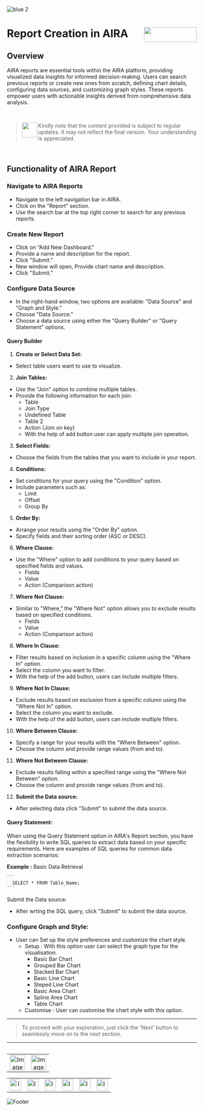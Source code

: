 ![blue 2](https://github.com/airacommunity/AIRA-User-Guide/assets/153823636/d8d04150-3b32-4b48-8485-07dc3c67fbaa)
# Report Creation in AIRA <img align="right" width="140" height="40" src="https://github.com/airacommunity/AIRA-User-Guide-Images/blob/main/ARIA%20Logo%202.png?raw=true">

## Overview
AIRA reports are essential tools within the AIRA platform, providing visualized data insights for informed decision-making. Users can search previous reports or create new ones from scratch, defining chart details, configuring data sources, and customizing graph styles. These reports empower users with actionable insights derived from comprehensive data analysis.

<br>

> <img align="left" width="40" height="40" src="https://github.com/airacommunity/AIRA-User-Guide-Images/blob/main/Icon-Warning.png?raw=true"> Kindly note that the content provided is subject to regular updates. It may not reflect the final version. Your understanding is appreciated.

<br>

## Functionality of AIRA Report

### Navigate to AIRA Reports

- Navigate to the left navigation bar in AIRA.
- Click on the "Report" section.
- Use the search bar at the top right corner to search for any previous reports.

### Create New Report

- Click on “Add New Dashboard."
- Provide a name and description for the report.
- Click "Submit."
- New window will open, Provide chart name and description.
- Click "Submit."

### Configure Data Source

- In the right-hand window, two options are available: "Data Source" and "Graph and Style."
- Choose "Data Source."
- Choose a data source using either the "Query Builder" or "Query Statement" options.

#### Query Builder

1. **Create or Select Data Set:**
- Select table users want to use to visualize.

2. **Join Tables:**
- Use the "Join" option to combine multiple tables.
- Provide the following information for each join:
  - Table
  - Join Type
  - Undefined Table
  - Table 2
  - Action (Join on key)
  - With the help of add button user can apply multiple join operation.

3. **Select Fields:**
- Choose the fields from the tables that you want to include in your report.

4. **Conditions:**
- Set conditions for your query using the "Condition" option.
- Include parameters such as:
  - Limit
  - Offset
  - Group By

5. **Order By:**
- Arrange your results using the "Order By" option.
- Specify fields and their sorting order (ASC or DESC).

6. **Where Clause:**
- Use the "Where" option to add conditions to your query based on specified fields and values.
  - Fields
  - Value
  - Action (Comparison action)

7. **Where Not Clause:**
- Similar to "Where," the "Where Not" option allows you to exclude results based on specified conditions.
  - Fields
  - Value
  - Action (Comparison action)

8. **Where In Clause:**
- Filter results based on inclusion in a specific column using the "Where In" option.
- Select the column you want to filter.
- With the help of the add button, users can include multiple filters.

9. **Where Not In Clause:**
- Exclude results based on exclusion from a specific column using the "Where Not In" option.
- Select the column you want to exclude.
- With the help of the add button, users can include multiple filters.

10. **Where Between Clause:**
- Specify a range for your results with the "Where Between" option.
- Choose the column and provide range values (from and to).

11. **Where Not Between Clause:**
- Exclude results falling within a specified range using the "Where Not Between" option.
- Choose the column and provide range values (from and to).

12. **Submit the Data source:**
- After selecting data click "Submit" to submit the data source.

#### Query Statement:
When using the Query Statement option in AIRA's Report section, you have the flexibility to write SQL queries to extract data based on your specific requirements. Here are examples of SQL queries for common data extraction scenarios:

  **Example :** Basic Data Retrieval
  
    ```
      SELECT * FROM Table_Name;
    ```
Submit the Data source:
  - After wrting the SQL query, click "Submit" to submit the data source.


### Configure Graph and Style:
- User can Set up the style preferences and customize the chart style.
  - Setup : With this option user can select the graph type for the visualisation.
      - Basic Bar Chart
      - Grouped Bar Chart
      - Stacked Bar Chart
      - Basic Line Chart
      - Steped Line Chart
      - Basic Area Chart
      - Spline Area Chart
      - Table Chart
  - Customise : User can customise the chart style with this option.

----

> To proceed with your exploration, just click the 'Next' button to seamlessly move on to the next section.

----


<table align="right" border="0">
    <tr>
      <td align="center"><a href="https://github.com/airacommunity/AIRA-User-Guide/blob/main/A.%20Introduction%20to%20AIRA%20User%20Guide.md"><img src="https://github.com/airacommunity/AIRA-User-Guide-Images/blob/main/icon-previous.png" alt="Image 5" width="40" height="40"></a></td>
      <td align="center"><a href="https://github.com/airacommunity/AIRA-User-Guide/blob/main/C.%20Introduction%20to%20AIRA%20Installation.md"><img src="https://github.com/airacommunity/AIRA-User-Guide-Images/blob/main/icon-next.png" alt="Image 5" width="40" height="40"></a></td>
    </tr>
</table>

<br>
<br>
<br>

<table border="0" align="center">
  <tr>
    <td align="center"><a href="https://aira.fr/"><img src="https://github.com/airacommunity/AIRA-User-Guide-Images/blob/main/icon-website.png?raw=true" alt="Image 5" width="30" height="30"></a></td>
    <td><a href="https://www.linkedin.com/company/aira-rpa/"><img src="https://github.com/airacommunity/AIRA-User-Guide-Images/blob/main/icon%20-%20linkedin.png?raw=true" alt="Image 1" width="30" height="30"></a></td>
    <td><a href="https://www.instagram.com/connect_aira/"><img src="https://github.com/airacommunity/AIRA-User-Guide-Images/blob/main/icon-instagram.png?raw=true" alt="Image 2" width="30" height="30"></a></td>
    <td><a href="https://www.youtube.com/channel/UCHHCcwQrx-_19sAhu-2R4ww"><img src="https://github.com/airacommunity/AIRA-User-Guide-Images/blob/main/icon%20-%20youtube.png?raw=true" alt="Image 3" width="30" height="30"></a></td>
    <td><a href="https://twitter.com/Aira_RPA"><img src="https://github.com/airacommunity/AIRA-User-Guide-Images/blob/main/icon%20-%20twitter.png?raw=true" alt="Image 4" width="30" height="30"></a></td>
    <td><a href="mailto:connect@aira.fr"><img src="https://github.com/airacommunity/AIRA-User-Guide-Images/blob/main/icon%20-%20gmail.png?raw=true" alt="Image 6" width="30" height="30"></a></td>
  </tr>
</table>


![Footer](https://github.com/airacommunity/AIRA-User-Guide/assets/153823636/6bb25f04-ad9c-476c-b653-c3c1dac1a868)
